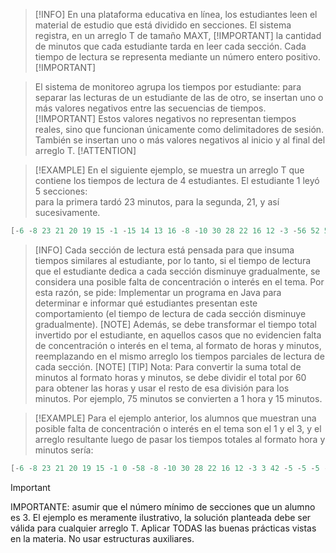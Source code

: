 > [!INFO]
> En una plataforma educativa en línea, los estudiantes leen el material de estudio 
> que está dividido en secciones. 
> El sistema registra, en un  arreglo T de tamaño MAXT, [!IMPORTANT]
> la cantidad de minutos que cada estudiante tarda en leer cada sección.
> Cada tiempo de lectura se representa mediante un número entero positivo.[!IMPORTANT]

> El sistema de monitoreo agrupa los tiempos por estudiante: 
> para separar las lecturas de un estudiante de las de otro, 
> se insertan uno o más valores negativos entre las secuencias de tiempos. [!IMPORTANT]
> Estos valores negativos no representan tiempos reales, 
> sino que funcionan únicamente como delimitadores de sesión. 
> También se insertan uno o más valores negativos al inicio y al final del arreglo T. [!ATTENTION]

> [!EXAMPLE]
> En el siguiente ejemplo, se muestra un arreglo T que contiene los tiempos de lectura de 4 estudiantes.
> El estudiante 1 leyó 5 secciones:   
> para la primera tardó 23 minutos, para la segunda, 21, y así sucesivamente.
```java
[-6 -8 23 21 20 19 15 -1 -15 14 13 16 -8 -10 30 28 22 16 12 -3 -56 52 54 60 -5]
```
>[INFO]
> Cada sección de lectura está pensada para que insuma tiempos similares al estudiante, 
> por lo tanto, si el tiempo de lectura que el estudiante dedica a cada sección disminuye gradualmente, 
> se considera una posible falta de concentración o interés en el tema. 
> Por esta razón, se pide:
> Implementar un programa en Java para determinar e informar qué estudiantes presentan este comportamiento (el tiempo de lectura de cada sección 
> disminuye gradualmente). [NOTE] 
> Además, se debe transformar el tiempo total invertido por el estudiante, en aquellos casos que no evidencien falta de 
> concentración o interés en el tema, al formato de horas y minutos, 
> reemplazando en el mismo arreglo los tiempos parciales de lectura de cada sección. [NOTE]
>[TIP]
> Nota: Para convertir la suma total de minutos al formato horas y minutos, se debe dividir el total por 60 para obtener las horas y usar 
> el resto de esa división para los minutos. Por ejemplo, 75 minutos se convierten a 1 hora y 15 minutos.

> [!EXAMPLE]
> Para el ejemplo anterior, los alumnos que muestran una posible falta de concentración o interés en el tema son el 1 y el 3, y el arreglo 
> resultante luego de pasar los tiempos totales al formato hora y minutos sería:
```java
[-6 -8 23 21 20 19 15 -1 0 -58 -8 -10 30 28 22 16 12 -3 3 42 -5 -5 -5 -5 -5]
```
> [!IMPORTANT]
> IMPORTANTE: asumir que el número mínimo de secciones que un alumno es 3. El ejemplo es meramente ilustrativo, la solución planteada debe ser
> válida para cualquier arreglo T. Aplicar TODAS las buenas prácticas vistas en la materia. No usar estructuras auxiliares.

